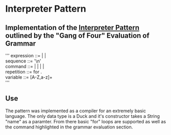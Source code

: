 Interpreter Pattern
=====
Implementation of the [Interpreter Pattern](http://en.wikipedia.org/wiki/Interpreter_pattern) outlined by the "Gang of Four"
Evaluation of Grammar
----
'''
expression ::= <command> | <sequence> | <repetition>  
sequence ::= <expression> '\n' <expression>  
command ::= <fly> | <swim> | <quack> | <left> | <right>  
repetition ::= for <variable> <variable>.<command>  
variable ::= [A-Z,a-z]+  
'''

Use
----
The pattern was implemented as a compiler for an extremely basic language. The only data type is a Duck and it's constructor takes a String "name" as a paramter. From there basic "for" loops are supported as well as the command highlighted in the grammar evaluation section. 

